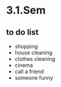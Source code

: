 # 3.1.Sem

## to do list 
* shopping 
* house cleaning 
* clothes cleaning 
* cinema 
* call a friend
 * someone funny